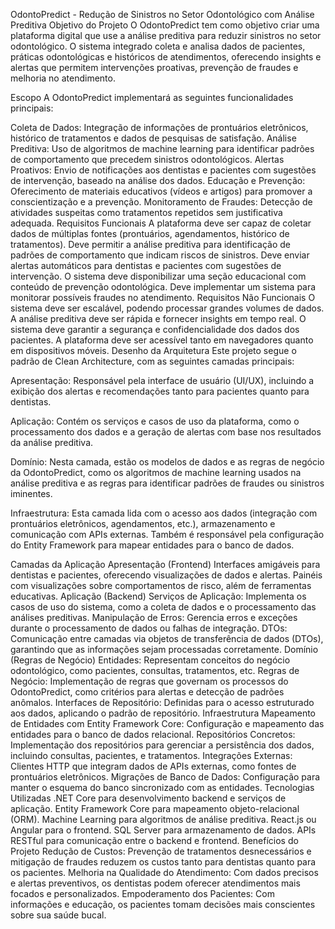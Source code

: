 OdontoPredict - Redução de Sinistros no Setor Odontológico com Análise Preditiva
Objetivo do Projeto
O OdontoPredict tem como objetivo criar uma plataforma digital que use a análise preditiva para reduzir sinistros no setor odontológico. O sistema integrado coleta e analisa dados de pacientes, práticas odontológicas e históricos de atendimentos, oferecendo insights e alertas que permitem intervenções proativas, prevenção de fraudes e melhoria no atendimento.

Escopo
A OdontoPredict implementará as seguintes funcionalidades principais:

Coleta de Dados: Integração de informações de prontuários eletrônicos, histórico de tratamentos e dados de pesquisas de satisfação.
Análise Preditiva: Uso de algoritmos de machine learning para identificar padrões de comportamento que precedem sinistros odontológicos.
Alertas Proativos: Envio de notificações aos dentistas e pacientes com sugestões de intervenção, baseado na análise dos dados.
Educação e Prevenção: Oferecimento de materiais educativos (vídeos e artigos) para promover a conscientização e a prevenção.
Monitoramento de Fraudes: Detecção de atividades suspeitas como tratamentos repetidos sem justificativa adequada.
Requisitos Funcionais
A plataforma deve ser capaz de coletar dados de múltiplas fontes (prontuários, agendamentos, histórico de tratamentos).
Deve permitir a análise preditiva para identificação de padrões de comportamento que indicam riscos de sinistros.
Deve enviar alertas automáticos para dentistas e pacientes com sugestões de intervenção.
O sistema deve disponibilizar uma seção educacional com conteúdo de prevenção odontológica.
Deve implementar um sistema para monitorar possíveis fraudes no atendimento.
Requisitos Não Funcionais
O sistema deve ser escalável, podendo processar grandes volumes de dados.
A análise preditiva deve ser rápida e fornecer insights em tempo real.
O sistema deve garantir a segurança e confidencialidade dos dados dos pacientes.
A plataforma deve ser acessível tanto em navegadores quanto em dispositivos móveis.
Desenho da Arquitetura
Este projeto segue o padrão de Clean Architecture, com as seguintes camadas principais:

Apresentação: Responsável pela interface de usuário (UI/UX), incluindo a exibição dos alertas e recomendações tanto para pacientes quanto para dentistas.

Aplicação: Contém os serviços e casos de uso da plataforma, como o processamento dos dados e a geração de alertas com base nos resultados da análise preditiva.

Domínio: Nesta camada, estão os modelos de dados e as regras de negócio da OdontoPredict, como os algoritmos de machine learning usados na análise preditiva e as regras para identificar padrões de fraudes ou sinistros iminentes.

Infraestrutura: Esta camada lida com o acesso aos dados (integração com prontuários eletrônicos, agendamentos, etc.), armazenamento e comunicação com APIs externas. Também é responsável pela configuração do Entity Framework para mapear entidades para o banco de dados.

Camadas da Aplicação
Apresentação (Frontend)
Interfaces amigáveis para dentistas e pacientes, oferecendo visualizações de dados e alertas.
Painéis com visualizações sobre comportamentos de risco, além de ferramentas educativas.
Aplicação (Backend)
Serviços de Aplicação: Implementa os casos de uso do sistema, como a coleta de dados e o processamento das análises preditivas.
Manipulação de Erros: Gerencia erros e exceções durante o processamento de dados ou falhas de integração.
DTOs: Comunicação entre camadas via objetos de transferência de dados (DTOs), garantindo que as informações sejam processadas corretamente.
Domínio (Regras de Negócio)
Entidades: Representam conceitos do negócio odontológico, como pacientes, consultas, tratamentos, etc.
Regras de Negócio: Implementação de regras que governam os processos do OdontoPredict, como critérios para alertas e detecção de padrões anômalos.
Interfaces de Repositório: Definidas para o acesso estruturado aos dados, aplicando o padrão de repositório.
Infraestrutura
Mapeamento de Entidades com Entity Framework Core: Configuração e mapeamento das entidades para o banco de dados relacional.
Repositórios Concretos: Implementação dos repositórios para gerenciar a persistência dos dados, incluindo consultas, pacientes, e tratamentos.
Integrações Externas: Clientes HTTP que integram dados de APIs externas, como fontes de prontuários eletrônicos.
Migrações de Banco de Dados: Configuração para manter o esquema do banco sincronizado com as entidades.
Tecnologias Utilizadas
.NET Core para desenvolvimento backend e serviços de aplicação.
Entity Framework Core para mapeamento objeto-relacional (ORM).
Machine Learning para algoritmos de análise preditiva.
React.js ou Angular para o frontend.
SQL Server para armazenamento de dados.
APIs RESTful para comunicação entre o backend e frontend.
Benefícios do Projeto
Redução de Custos: Prevenção de tratamentos desnecessários e mitigação de fraudes reduzem os custos tanto para dentistas quanto para os pacientes.
Melhoria na Qualidade do Atendimento: Com dados precisos e alertas preventivos, os dentistas podem oferecer atendimentos mais focados e personalizados.
Empoderamento dos Pacientes: Com informações e educação, os pacientes tomam decisões mais conscientes sobre sua saúde bucal.

